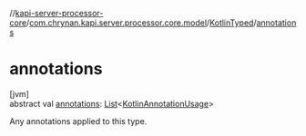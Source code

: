 //[kapi-server-processor-core](../../../index.md)/[com.chrynan.kapi.server.processor.core.model](../index.md)/[KotlinTyped](index.md)/[annotations](annotations.md)

# annotations

[jvm]\
abstract val [annotations](annotations.md): [List](https://kotlinlang.org/api/latest/jvm/stdlib/kotlin.collections/-list/index.html)&lt;[KotlinAnnotationUsage](../-kotlin-annotation-usage/index.md)&gt;

Any annotations applied to this type.
